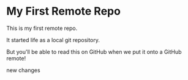 # My First Remote Repo

This is my first remote repo.

It started life as a local git repository.

But you'll be able to read this on GitHub when we put it onto a GitHub remote!

new changes
